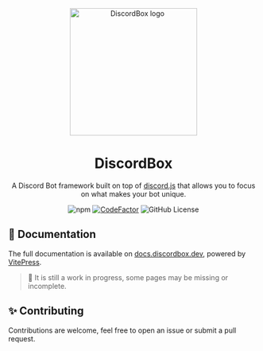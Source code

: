 <div align="center">
  <img src="https://docs.discordbox.dev/logo.svg" alt="DiscordBox logo" width="256" height="256">
  <h1 align="center">DiscordBox</h1>
  <p align="center">A Discord Bot framework built on top of <a href="https://discord.js.org/">discord.js</a> that allows you to focus on what makes your bot unique.</p>

![npm](https://img.shields.io/npm/v/discordbox)
[![CodeFactor](https://www.codefactor.io/repository/github/kibotrel/discordbox/badge?s=1459584c7b64ad6f067146acc6cf10108516a45f)](https://www.codefactor.io/repository/github/kibotrel/discordbox)
![GitHub License](https://img.shields.io/github/license/kibotrel/DiscordBox)

</div>

## 📖 Documentation

The full documentation is available on [docs.discordbox.dev](https://docs.discordbox.dev), powered by [VitePress](https://vitepress.vuejs.org/).

> 🚧 It is still a work in progress, some pages may be missing or incomplete.

## ✨ Contributing

Contributions are welcome, feel free to open an issue or submit a pull request.

